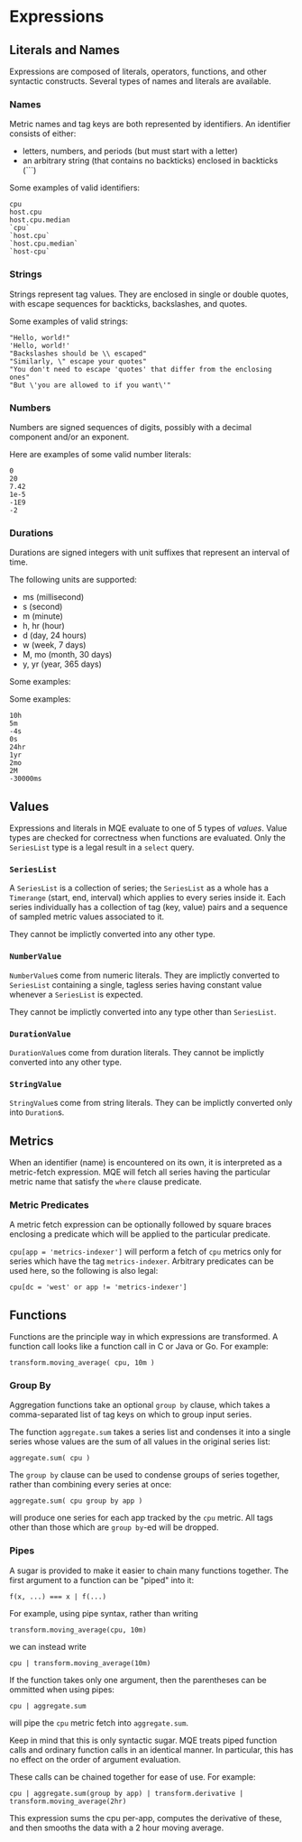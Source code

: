 
# Expressions

## Literals and Names

Expressions are composed of literals, operators, functions, and other syntactic constructs. Several types of names and literals are available.

### Names

Metric names and tag keys are both represented by identifiers. An identifier consists of either:

* letters, numbers, and periods (but must start with a letter)
* an arbitrary string (that contains no backticks) enclosed in backticks (`\``)

Some examples of valid identifiers:
```
cpu
host.cpu
host.cpu.median
`cpu`
`host.cpu`
`host.cpu.median`
`host-cpu`
```

### Strings

Strings represent tag values. They are enclosed in single or double quotes, with escape sequences for backticks, backslashes, and quotes.

Some examples of valid strings:
```
"Hello, world!"
'Hello, world!'
"Backslashes should be \\ escaped"
"Similarly, \" escape your quotes"
"You don't need to escape 'quotes' that differ from the enclosing ones"
"But \'you are allowed to if you want\'"
```

### Numbers

Numbers are signed sequences of digits, possibly with a decimal component and/or an exponent.

Here are examples of some valid number literals:

```
0
20
7.42
1e-5
-1E9
-2
```

### Durations

Durations are signed integers with unit suffixes that represent an interval of time.

The following units are supported:

* ms (millisecond)
* s (second)
* m (minute)
* h, hr (hour)
* d (day, 24 hours)
* w (week, 7 days)
* M, mo (month, 30 days)
* y, yr (year, 365 days)

Some examples:


Some examples:

```
10h
5m
-4s
0s
24hr
1yr
2mo
2M
-30000ms
```

## Values

Expressions and literals in MQE evaluate to one of 5 types of *values*. Value types are checked for correctness when functions are evaluated.
Only the `SeriesList` type is a legal result in a `select` query.

### `SeriesList`

A `SeriesList` is a collection of series; the `SeriesList` as a whole has a `Timerange` (start, end, interval) which applies to every series inside it.
Each series individually has a collection of tag (key, value) pairs and a sequence of sampled metric values associated to it.

They cannot be implictly converted into any other type.

### `NumberValue`

`NumberValue`s come from numeric literals. They are implictly converted to `SeriesList` containing a single, tagless series having constant value whenever a `SeriesList` is expected.

They cannot be implictly converted into any type other than `SeriesList`.

### `DurationValue`

`DurationValue`s come from duration literals. They cannot be implictly converted into any other type.

### `StringValue`

`StringValue`s come from string literals. They can be implictly converted only into `Duration`s.

## Metrics

When an identifier (name) is encountered on its own, it is interpreted as a metric-fetch expression.
MQE will fetch all series having the particular metric name that satisfy the `where` clause predicate.

### Metric Predicates

A metric fetch expression can be optionally followed by square braces enclosing a predicate which will be applied to the particular predicate.

`cpu[app = 'metrics-indexer']` will perform a fetch of `cpu` metrics only for series which have the tag `metrics-indexer`. Arbitrary predicates can be used here, so the following is also legal:

`cpu[dc = 'west' or app != 'metrics-indexer']`

## Functions

Functions are the principle way in which expressions are transformed. A function call looks like a function call in C or Java or Go. For example:

`transform.moving_average( cpu, 10m )`

### Group By

Aggregation functions take an optional `group by` clause, which takes a comma-separated list of tag keys on which to group input series.

The function `aggregate.sum` takes a series list and condenses it into a single series whose values are the sum of all values in the original series list:

`aggregate.sum( cpu )`

The `group by` clause can be used to condense groups of series together, rather than combining every series at once:

`aggregate.sum( cpu group by app )`

will produce one series for each app tracked by the `cpu` metric. All tags other than those which are `group by`-ed will be dropped.

### Pipes

A sugar is provided to make it easier to chain many functions together. The first argument to a function can be "piped" into it:

`f(x, ...) === x | f(...)`

For example, using pipe syntax, rather than writing

`transform.moving_average(cpu, 10m)`

we can instead write

`cpu | transform.moving_average(10m)`

If the function takes only one argument, then the parentheses can be ommitted when using pipes:

`cpu | aggregate.sum`

will pipe the `cpu` metric fetch into `aggregate.sum`.

Keep in mind that this is only syntactic sugar. MQE treats piped function calls and ordinary function calls in an identical manner.
In particular, this has no effect on the order of argument evaluation.

These calls can be chained together for ease of use. For example:

`cpu | aggregate.sum(group by app) | transform.derivative | transform.moving_average(2hr)`

This expression sums the cpu per-app, computes the derivative of these, and then smooths the data with a 2 hour moving average.
